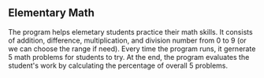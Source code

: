 ## Elementary Math
The program helps elemetary students practice their math skills. It consists of addition, difference, multiplication, and division number from 0 to 9 (or we can choose the range if need). Every time the program runs, it gernerate 5 math problems for students to try. At the end, the program evaluates the student's work by calculating the percentage of overall 5 problems.
